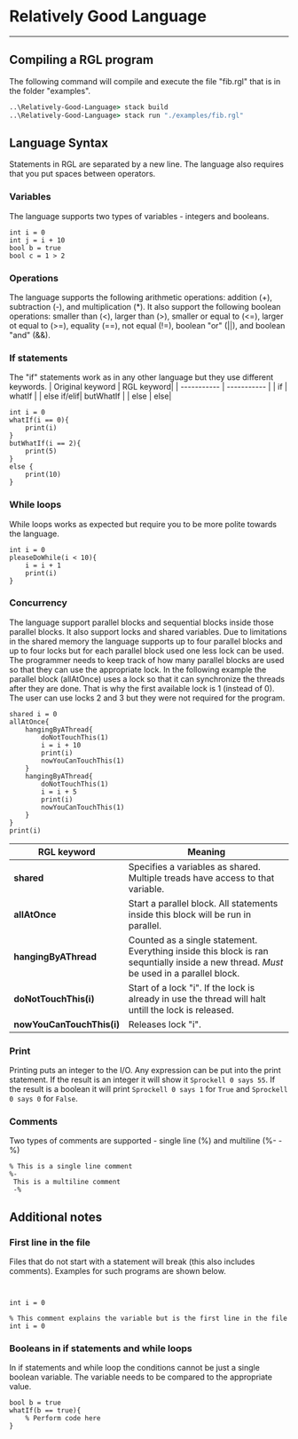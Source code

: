 # Relatively Good Language

---

## Compiling a RGL program

The following command will compile and execute the file "fib.rgl" that is in the folder "examples".

```cmd
..\Relatively-Good-Language> stack build
..\Relatively-Good-Language> stack run "./examples/fib.rgl"
```

## Language Syntax

Statements in RGL are separated by a new line. The language also requires that you put spaces between operators.

### Variables

The language supports two types of variables - integers and booleans.

```
int i = 0
int j = i + 10
bool b = true
bool c = 1 > 2
```

### Operations

The language supports the following arithmetic operations: addition (+), subtraction (-), and multiplication (*). It also support the following boolean operations: smaller than (<), larger than (>), smaller or equal to (<=), larger ot equal to (>=), equality (==), not equal (!=), boolean "or" (||), and boolean "and" (&&).

### If statements

The "if" statements work as in any other language but they use different keywords.
| Original keyword | RGL keyword|
| ----------- | ----------- |
| if | whatIf |
| else if/elif| butWhatIf |
| else | else|

```
int i = 0
whatIf(i == 0){
    print(i)
}
butWhatIf(i == 2){
    print(5)
}
else {
    print(10)
}
```

### While loops

While loops works as expected but require you to be more polite towards the language.

```
int i = 0
pleaseDoWhile(i < 10){
    i = i + 1
    print(i)
}
```

### Concurrency

The language support parallel blocks and sequential blocks inside those parallel blocks. It also support locks and shared variables.
Due to limitations in the shared memory the language supports up to four parallel blocks and up to four locks but for each parallel block used one less lock can be used. The programmer needs to keep track of how many parallel blocks are used so that they can use the appropriate lock.
In the following example the parallel block (allAtOnce) uses a lock so that it can synchronize the threads after they are done. That is why the first available lock is 1 (instead of 0). The user can use locks 2 and 3 but they were not required for the program.

```
shared i = 0
allAtOnce{
    hangingByAThread{
        doNotTouchThis(1)
        i = i + 10
        print(i)
        nowYouCanTouchThis(1)
    }
    hangingByAThread{
        doNotTouchThis(1)
        i = i + 5
        print(i)
        nowYouCanTouchThis(1)
    }
}
print(i)
```

| RGL keyword | Meaning |
| ----------- | ----------- |
| **shared** | Specifies a variables as shared. Multiple treads have access to that variable. |
| **allAtOnce** | Start a parallel block. All statements inside this block will be run in parallel. |
| **hangingByAThread** | Counted as a single statement. Everything inside this block is ran sequntially inside a new thread. *Must* be used in a parallel block. |
| **doNotTouchThis(i)** | Start of a lock "i". If the lock is already in use the thread will halt untill the lock is released. |
| **nowYouCanTouchThis(i)** | Releases lock "i". |

### Print

Printing puts an integer to the I/O. Any expression can be put into the print statement. If the result is an integer it will show it `Sprockell 0 says 55`. If the result is a boolean it will print `Sprockell 0 says 1` for `True` and `Sprockell 0 says 0` for `False`.

### Comments

Two types of comments are supported - single line (%) and multiline (%- -%)

```
% This is a single line comment
%-
 This is a multiline comment
 -%
```

## Additional notes

### First line in the file

Files that do not start with a statement will break (this also includes comments). Examples for such programs are shown below.

```


int i = 0
```

```
% This comment explains the variable but is the first line in the file
int i = 0
```

### Booleans in if statements and while loops

In if statements and while loop the conditions cannot be just a single boolean variable. The variable needs to be compared to the appropriate value.

```
bool b = true
whatIf(b == true){
    % Perform code here
}
```
